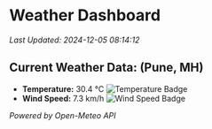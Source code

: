 
# Weather Dashboard

_Last Updated: 2024-12-05 08:14:12_

## Current Weather Data: (Pune, MH)
- **Temperature:** 30.4 °C ![Temperature Badge](https://img.shields.io/badge/Temperature-High%20Temp-orange)
- **Wind Speed:** 7.3 km/h ![Wind Speed Badge](https://img.shields.io/badge/Wind%20Speed-Low%20Wind-blue)

*Powered by Open-Meteo API*
